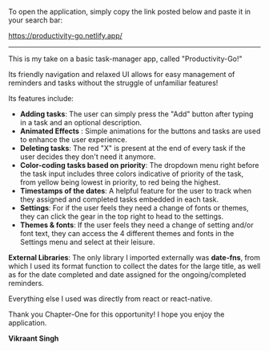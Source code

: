 To open the application, simply copy the link posted below and paste it in your search bar: 

https://productivity-go.netlify.app/

------------------------------------------

This is my take on a basic task-manager app, called "Productivity-Go!"

Its friendly navigation and relaxed UI allows for easy management of reminders and tasks without the struggle of unfamiliar features!

Its features include: 

- **Adding tasks**: The user can simply press the "Add" button after typing in a task and an optional description.
- **Animated Effects** : Simple animations for the buttons and tasks are used to enhance the user experience.
- **Deleting tasks**: The red "X" is present at the end of every task if the user decides they don't need it anymore.
- **Color-coding tasks based on priority**: The dropdown menu right before the task input includes three colors indicative of priority of the task, from yellow being lowest in priority, to red being the highest.
- **Timestamps of the dates**: A helpful feature for the user to track when they assigned and completed tasks embedded in each task.
- **Settings**: For if the user feels they need a change of fonts or themes, they can click the gear in the top right to head to the settings.
- **Themes & fonts**: If the user feels they need a change of setting and/or font text, they can access the 4 different themes and fonts in the Settings menu and select at their leisure.

**External Libraries**: The only library I imported externally was **date-fns**, from which I used its format function to collect the dates for the large title, as well as for the date completed and date assigned for the ongoing/completed reminders.

Everything else I used was directly from react or react-native.

Thank you Chapter-One for this opportunity! I hope you enjoy the application.

**Vikraant Singh**

